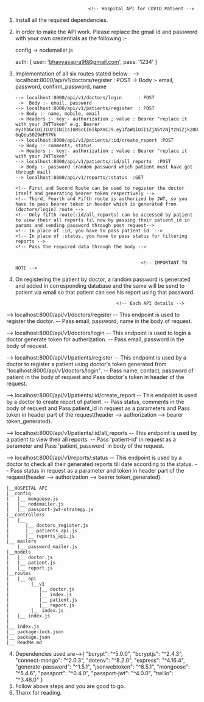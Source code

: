                                   <!-- Hospital API for COVID Patient -->
1. Install all the required dependencies.
2. In order to make the API work. Please replace the gmail id and password with your own credentials as the following :-

	config -> nodemailer.js 
	
	auth: {
        user: 'bhavyasapra96@gmail.com',
        pass: '1234'
    }	

3. Implementation of all six routes stated below : 
       --> localhost:8000/api/v1/doctors/register   : POST
		-> Body :- email, password, confirm_password, name

       --> localhost:8000/api/v1/doctors/login      : POST
		->  Body :- email, password
       --> localhost:8000/api/v1/patients/register  : POST
		-> Body :- name, mobile, email
		-> Headers :- key:- authorization ; value : Bearer "replace it with your JWTToken" e.g. Bearer eyJhbGciOiJIUzI1NiIsInR5cCI6IkpXVCJ9.eyJfaWQiOiI1ZjA5Y2NjYzNiZjk2ODIyYjQ2YzczYjQiLCJuYW1lIjoiYmhhdnlhIiwiZW1haWwiOiJiaGF2eWFzYXByYTk2QGdtYWlsLmNvbSIsInBhc3N3b3JkIjoiMTIzIiwiY3JlYXRlZEF0IjoiMjAyMC0wNy0xMVQxNDoyOTozMi4xMTZaIiwidXBkYXRlZEF0IjoiMjAyMC0wNy0xMVQxNDoyOTozMi4xMTZaIiwiX192IjowLCJpYXQiOjE1OTQ1NTQ2NDUsImV4cCI6MTU5NDY1NDY0NX0.vnRu0bbA7mhaHzwa8kqJsHd9Q2x-6qQbuS029dFR7Vk
       --> localhost:8000/api/v1/patients/:id/create_report :POST 
		-> Body :- comments, status
		-> Headers :- key:- authorization ; value : Bearer "replace it with your JWTToken"
       --> localhost:8000/api/v1/patients/:id/all_reports  :POST
		-> Body :- password (random password which patient must have got through mail)
       --> localhost:8000/api/v1/reports/:status  :GET

       <!-- First and Second Route can be used to register the doctor itself and generating bearer token respectively --> 
       <!-- Third, Fourth and Fifth route is authorized by JWT, so you have to pass bearer token in header which is generated from (doctors/login) route -->
       <!-- Only fifth route(:id/all_reports) can be accessed by patient to view their all reports til now by passing their patient_id in params and sending password through post request-->
       <!-- In place of :id, you have to pass patient id  -->
       <!-- In place of :status, you have to pass status for filtering reports -->
       <!-- Pass the required data through the body -->


                                                     <!-- IMPORTANT TO NOTE -->
3. On registering the patient by doctor, a random password is generated and added in corresponding database and the same will be send to patient via email so that patient can see his report using that password.





                                            <!-- Each API details -->
--> localhost:8000/api/v1/doctors/register -- This endpoint is used to register the doctor. -- Pass email, password, name in the body of request.

--> localhost:8000/api/v1/doctors/login -- This endpoint is used to login a doctor generate token for autherization. -- Pass email, password in the body of request.

--> localhost:8000/api/v1/patients/register -- This endpoint is used by a doctor to register a patient using doctor's token generated from "localhost:8000/api/v1/doctors/login". -- Pass name, contact, password of patient in the body of request and Pass doctor's token in header of the request.

--> localhost:8000/api/v1/patients/:id/create_report -- This endpoint is used by a doctor to create report of patient. -- Pass status, comments in the body of request and Pass patient_id in request as a parameters and Pass token in header part of the request(header --> authorization --> bearer token_generated).

--> localhost:8000/api/v1/patients/:id/all_reports -- This endpoint is used by a patient to view their all reports. -- Pass 'patient-id' in request as a parameter and Pass 'patient_password' in body of the request.

--> localhost:8000/api/v1/reports/:status -- This endpoint is used by a doctor to check all their generated reports till date according to the status. -- Pass status in request as a parameter and token in header part of the request(header --> authorization --> bearer token_generated).


	|__HOSPITAL API
    |__config
    |   |__ mongoose.js
    |   |__ nodemailer.js
    |   |__ passport-jwt-strategy.js
    |__controllers
    |   |__
    |      |__ doctors_register.js
    |      |__ patients_api.js
    |      |__ reports_api.js
    |__ mailers
        |__ password_mailer.js
    |__models
    |   |__ doctor.js
    |   |__ patient.js
    |   |__ report.js
    |__routes
    |   |__ api
    |        |__v1
    |           |__ doctor.js
    |           |__ index.js
    |           |__ patient.js
    |           |__ report.js
    |        |__ index.js
    |   |__ index.js
    |
    |__ index.js
    |__ package-lock.json
    |__ package.json
    |__ ReadMe.md

				

4. Dependencies used are-->{
    "bcrypt": "^5.0.0",
    "bcryptjs": "^2.4.3",
    "connect-mongo": "^2.0.3",
    "dotenv": "^8.2.0",
    "express": "^4.16.4",
    "generate-password": "^1.5.1",
    "jsonwebtoken": "^8.5.1",
    "mongoose": "^5.4.6",
    "passport": "^0.4.0",
    "passport-jwt": "^4.0.0",
    "twilio": "^3.48.0"
    }
5. Follow above steps and you are good to go.
6. Thanx for reading.